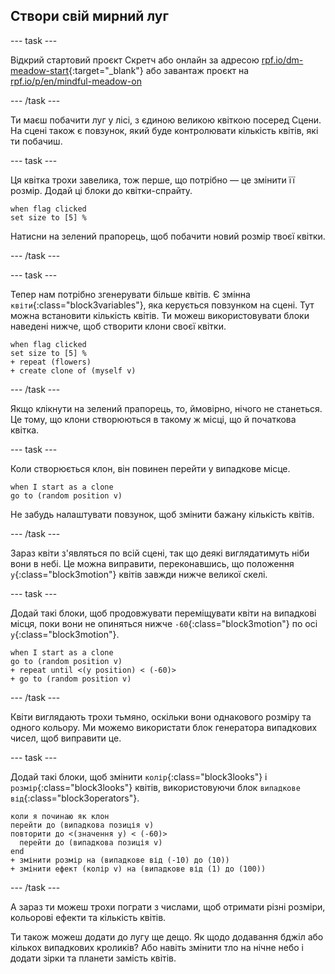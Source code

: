 ## Створи свій мирний луг

--- task ---

Відкрий стартовий проєкт Скретч або онлайн за адресою [rpf.io/dm-meadow-start](https://rpf.io/dm-meadow-start){:target="_blank"} або завантаж проєкт на [rpf.io/p/en/mindful-meadow-on](https://rpf.io/p/en/mindful-meadow-go)

--- /task ---

Ти маєш побачити луг у лісі, з єдиною великою квіткою посеред Сцени. На сцені також є повзунок, який буде контролювати кількість квітів, які ти побачиш.

--- task ---

Ця квітка трохи завелика, тож перше, що потрібно — це змінити її розмір. Додай ці блоки до квітки-спрайту.

```blocks3
when flag clicked
set size to [5] %
```

Натисни на зелений прапорець, щоб побачити новий розмір твоєї квітки.

--- /task ---

--- task ---

Тепер нам потрібно згенерувати більше квітів. Є змінна `квіти`{:class="block3variables"}, яка керується повзунком на сцені. Тут можна встановити кількість квітів. Ти можеш використовувати блоки наведені нижче, щоб створити клони своєї квітки.

```blocks3
when flag clicked
set size to [5] %
+ repeat (flowers)
+ create clone of (myself v)
```

--- /task ---

Якщо клікнути на зелений прапорець, то, ймовірно, нічого не станеться. Це тому, що клони створюються в такому ж місці, що й початкова квітка.

--- task ---

Коли створюється клон, він повинен перейти у випадкове місце.

```blocks3
when I start as a clone
go to (random position v)
```

Не забудь налаштувати повзунок, щоб змінити бажану кількість квітів.

--- /task ---

Зараз квіти з'являться по всій сцені, так що деякі виглядатимуть ніби вони в небі. Це можна виправити, переконавшись, що положення `y`{:class="block3motion"} квітів завжди нижче великої скелі.

--- task ---

Додай такі блоки, щоб продовжувати переміщувати квіти на випадкові місця, поки вони не опиняться нижче `-60`{:class="block3motion"} по осі `y`{:class="block3motion"}.

```blocks3
when I start as a clone
go to (random position v)
+ repeat until <(y position) < (-60)>
+ go to (random position v)
```

--- /task ---

Квіти виглядають трохи тьмяно, оскільки вони однакового розміру та одного кольору. Ми можемо використати блок генератора випадкових чисел, щоб виправити це.

--- task ---

Додай такі блоки, щоб змінити `колір`{:class="block3looks"} і `розмір`{:class="block3looks"} квітів, використовуючи блок `випадкове від`{:class="block3operators"}.

```blocks3
коли я починаю як клон
перейти до (випадкова позиція v)
повторити до <(значення y) < (-60)> 
  перейти до (випадкова позиція v)
end
+ змінити розмір на (випадкове від (-10) до (10))
+ змінити ефект (колір v) на (випадкове від (1) до (100))
```

--- /task ---

А зараз ти можеш трохи пограти з числами, щоб отримати різні розміри, кольорові ефекти та кількість квітів.

Ти також можеш додати до лугу ще дещо. Як щодо додавання бджіл або кількох випадкових кроликів? Або навіть змінити тло на нічне небо і додати зірки та планети замість квітів.





